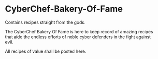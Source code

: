 # CyberChef-Bakery-Of-Fame
Contains recipes straight from the gods. 

The CyberChef Bakery Of Fame is here to keep record of amazing recipes that aide the endless efforts of noble cyber defenders in the fight against evil. 

All recipes of value shall be posted here. 

